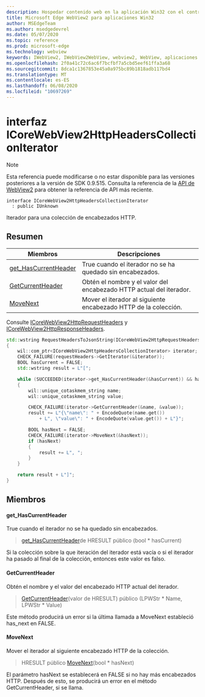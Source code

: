```yaml
---
description: Hospedar contenido web en la aplicación Win32 con el control Microsoft Edge WebView2
title: Microsoft Edge WebView2 para aplicaciones Win32
author: MSEdgeTeam
ms.author: msedgedevrel
ms.date: 05/07/2020
ms.topic: reference
ms.prod: microsoft-edge
ms.technology: webview
keywords: IWebView2, IWebView2WebView, webview2, WebView, aplicaciones Win32, Win32, Edge, ICoreWebView2, ICoreWebView2Controller, control de explorador, HTML Edge
ms.openlocfilehash: 2f0a41c72c6ac6f7bcfbf7a5cbd5eef61ffa3a68
ms.sourcegitcommit: 8dca1c1367853e45a0a975bc89b1818adb117bd4
ms.translationtype: MT
ms.contentlocale: es-ES
ms.lasthandoff: 06/08/2020
ms.locfileid: "10697269"
---
```

# interfaz ICoreWebView2HttpHeadersCollectionIterator 

> [!NOTE]
> Esta referencia puede modificarse o no estar disponible para las versiones posteriores a la versión de SDK 0.9.515. Consulta la referencia de la [API de WebView2](../../../webview2-api-reference.md) para obtener la referencia de API más reciente.

```
interface ICoreWebView2HttpHeadersCollectionIterator
  : public IUnknown
```

Iterador para una colección de encabezados HTTP.

## Resumen

 Miembros                        | Descripciones
--------------------------------|---------------------------------------------
[get_HasCurrentHeader](#get_hascurrentheader) | True cuando el iterador no se ha quedado sin encabezados.
[GetCurrentHeader](#getcurrentheader) | Obtén el nombre y el valor del encabezado HTTP actual del iterador.
[MoveNext](#movenext) | Mover el iterador al siguiente encabezado HTTP de la colección.

Consulte [ICoreWebView2HttpRequestHeaders](icorewebview2httprequestheaders.md) y [ICoreWebView2HttpResponseHeaders](icorewebview2httpresponseheaders.md). 
```cpp
std::wstring RequestHeadersToJsonString(ICoreWebView2HttpRequestHeaders* requestHeaders)
{
    wil::com_ptr<ICoreWebView2HttpHeadersCollectionIterator> iterator;
    CHECK_FAILURE(requestHeaders->GetIterator(&iterator));
    BOOL hasCurrent = FALSE;
    std::wstring result = L"[";

    while (SUCCEEDED(iterator->get_HasCurrentHeader(&hasCurrent)) && hasCurrent)
    {
        wil::unique_cotaskmem_string name;
        wil::unique_cotaskmem_string value;

        CHECK_FAILURE(iterator->GetCurrentHeader(&name, &value));
        result += L"{\"name\": " + EncodeQuote(name.get())
            + L", \"value\": " + EncodeQuote(value.get()) + L"}";

        BOOL hasNext = FALSE;
        CHECK_FAILURE(iterator->MoveNext(&hasNext));
        if (hasNext)
        {
            result += L", ";
        }
    }

    return result + L"]";
}
```

## Miembros

#### get_HasCurrentHeader 

True cuando el iterador no se ha quedado sin encabezados.

> [get_HasCurrentHeader](#get_hascurrentheader)de HRESULT público (bool * hasCurrent)

Si la colección sobre la que iteración del iterador está vacía o si el iterador ha pasado al final de la colección, entonces este valor es falso.

#### GetCurrentHeader 

Obtén el nombre y el valor del encabezado HTTP actual del iterador.

> [GetCurrentHeader](#getcurrentheader)(valor de HRESULT) público (LPWStr * Name, LPWStr * Value)

Este método producirá un error si la última llamada a MoveNext estableció has_next en FALSE.

#### MoveNext 

Mover el iterador al siguiente encabezado HTTP de la colección.

> HRESULT público [MoveNext](#movenext)(bool * hasNext)

El parámetro hasNext se establecerá en FALSE si no hay más encabezados HTTP. Después de esto, se producirá un error en el método GetCurrentHeader, si se llama.

